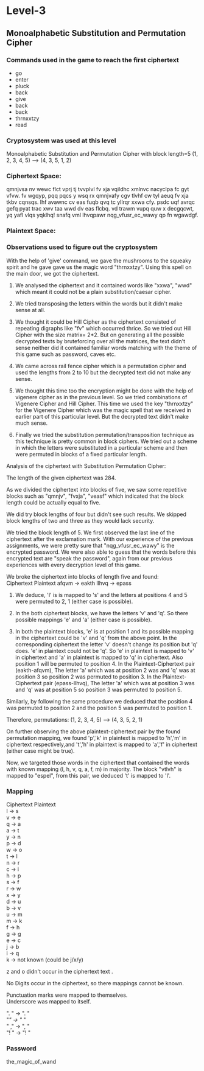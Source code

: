 
# Level-3
## Monoalphabetic Substitution and Permutation Cipher 
### Commands used in the game to reach the first ciphertext
+  go
+   enter
+   pluck
+   back
+   give
+   back
+   back
+   thrnxxtzy
+   read


### Cryptosystem was used at this level
Monoalphabetic Substitution and Permutation Cipher with block length=5
(1, 2, 3, 4, 5) --> (4, 3, 5, 1, 2)

### Ciphertext Space:
qmnjvsa nv wewc flct vprj tj tvvplvl fv xja vqildhc
	xmlnvc nacyclpa fc gyt vfvw. fv wgqyp, pqq pqcs y wsq
	rx qmnjvafy cgv tlvhf cw tyl aeuq fv xja tkbv cqnsqs. 
	lhf avawnc cv eas fuqb qvq tc yllrqr xxwa cfy. psdc uqf
	avrqc gefq pyat trac xwv taa wwd dv eas flcbq. vd trawm
	vupq quw x decgqcwt, yq yafl vlqs yqklhq! snafq vml
	lhvqpawr nqg_vfusr_ec_wawy qp fn wgawdgf.

### Plaintext Space:


### Observations used to figure out the cryptosystem
 With the help of 'give' command, we gave the mushrooms to the squeaky spirit and he gave gave us the magic word "thrnxxtzy". Using this spell on the main door, we got the ciphertext.

1) We analysed the ciphertext and it contained words like "xxwa", "wwd" which meant it could not be a plain substitution/caesar cipher.

2) We tried transposing the letters within the words but it didn't make sense at all.

3) We thought it could be Hill Cipher as the ciphertext consisted of repeating digraphs like "fv" which occurred thrice. So we tried out Hill Cipher with the size matrix= 2*2. But on generating all the possible decrypted texts by bruteforcing over all the matrices, the text didn't sense neither did it contained familiar words matching with the theme of this game such as password, caves etc.

4) We came across rail fence cipher which is a permutation cipher and used the lengths from 2 to 10 but the decrypted text did not make any sense.

5) We thought this time too the encryption might be done with the help of vigenere cipher as in the previous level. So we tried combinations of Vigenere Cipher and Hill Cipher. This time we used the key "thrnxxtzy" for the Vigenere Cipher which was the magic spell that we received in earlier part of this particular level. But the decrypted text didn't make much sense.

6) Finally we tried the substitution permutation/transposition technique as this technique is pretty common in block ciphers. We tried out a scheme in which the letters were substituted in a particular scheme and then were permuted in blocks of a fixed particular length. 

Analysis of the ciphertext with Substitution Permutation Cipher:

The length of the given ciphertext was 284.

As we divided the ciphertext into blocks of five, we saw some repetitive blocks such as "qmnjv", "fvxja", "veasf" which indicated that the block length could be actually equal to five.

We did try block lengths of four but didn't see such results. We skipped block lengths of two and three as they would lack security.

We tried the block length of 5. We first observed the last line of the ciphertext after the exclamation mark. With our experience of the previous assignments, we were pretty sure that "nqg_vfusr_ec_wawy" is the encrypted password. We were also able to guess that the words before this encrypted text are "speak the password", again from our previous experiences with every decryption level of this game. 

We broke the ciphertext into blocks of length five and found:   
Ciphertext            Plaintext
afqvm           ->     eakth
llhvq             ->      epass

1) We deduce, 'l' is is mapped to 's'  and the letters at positions 4 and 5 were permuted to 2, 1 (either case is possible). 

2) In the both ciphertext blocks, we have the letters 'v' and 'q'. So there possible mappings 'e' and 'a' (either case is possible). 

3) In both the plaintext blocks, 'e' is at position 1 and its possible mapping in the ciphertext could be 'v' and 'q' from the above point. In the corresponding ciphertext  the letter 'v' doesn't change its position but 'q' does. 'e' in plaintext could not be 'q'. So 'e' in plaintext is mapped to 'v' in ciphertext and 'a' in plaintext is mapped to 'q' in ciphertext. Also position 1 will be permuted to position 4. In the Plaintext-Ciphertext pair (eakth-afqvm), The letter 'a' which was at position 2 was and 'q' was at position 3 so position 2 was permuted to position 3. In the Plaintext-Ciphertext pair (epass-llhvq), The letter 'a' which was at position 3 was and 'q' was at position 5 so position 3 was permuted to position 5.

Similarly, by following the same procedure we deduced that the position 4 was permuted to position 2 and the position 5 was permuted to position 1.

Therefore, permutations:  (1, 2, 3, 4, 5) --> (4, 3, 5, 2, 1)

On further observing the above plaintext-ciphertext pair by the found permutation mapping, we found 'p','k' in plaintext is mapped to 'h','m' in ciphertext respectively,and 't','h' in plaintext is mapped to 'a','f' in ciphertext (either case might be true).

Now, we targeted those words in the ciphertext that contained the words with known mapping (l, h, v, q, a, f, m) in majority. The block "vtlvh" is mapped to "espel", from this pair, we deduced 't' is mapped to 'l'.


### Mapping

Ciphertext             Plaintext <br>
       l             ->             s<br>
       v            ->            e  <br>
      q              ->           a  <br>
       a            ->            t   <br>
        y           ->           n  <br>
        p            ->           d <br>
        w           ->           o  <br>
        t             ->            l <br>
        n            ->            r <br>
       c              ->            i<br>
      h               ->           p <br>
       s              ->            f <br>
       r              ->           w <br>
       x              ->           y  <br>
       d              ->          u   <br>
       b              ->          v   <br>
      u               ->          m   <br>
       m             ->           k  <br>
         f            ->             h<br>
       g              ->           g  <br>
       e              ->           c   <br>
       j              ->            b<br>
        i             ->           q<br>
       k              ->          not known (could be j/x/y) <br>
         
z and o didn't occur in the ciphertext text .<br>

No Digits occur in the ciphertext, so there mappings cannot be known.<br>

Punctuation marks were mapped to themselves.<br>
Underscore was mapped to itself.<br>

   ". "      ->     ". "<br>
   "_"      ->     "_  "<br>
   " ,"      ->     ",  "<br>
   "! "      ->     "! "<br>
 



### Password
the_magic_of_wand

